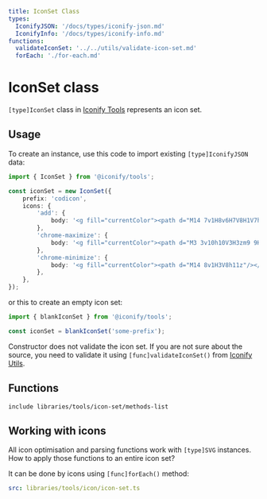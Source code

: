 ```yaml
title: IconSet Class
types:
  IconifyJSON: '/docs/types/iconify-json.md'
  IconifyInfo: '/docs/types/iconify-info.md'
functions:
  validateIconSet: '../../utils/validate-icon-set.md'
  forEach: './for-each.md'
```

# IconSet class

`[type]IconSet` class in [Iconify Tools](../index.md) represents an icon set.

## Usage

To create an instance, use this code to import existing `[type]IconifyJSON` data:

```ts
import { IconSet } from '@iconify/tools';

const iconSet = new IconSet({
	prefix: 'codicon',
	icons: {
		'add': {
			body: '<g fill="currentColor"><path d="M14 7v1H8v6H7V8H1V7h6V1h1v6h6z"/></g>',
		},
		'chrome-maximize': {
			body: '<g fill="currentColor"><path d="M3 3v10h10V3H3zm9 9H4V4h8v8z"/></g>',
		},
		'chrome-minimize': {
			body: '<g fill="currentColor"><path d="M14 8v1H3V8h11z"/></g>',
		},
	},
});
```

or this to create an empty icon set:

```ts
import { blankIconSet } from '@iconify/tools';

const iconSet = blankIconSet('some-prefix');
```

Constructor does not validate the icon set. 
If you are not sure about the source,
you need to validate it using `[func]validateIconSet()` from [Iconify Utils](../../utils/index.md).

## Functions

`include libraries/tools/icon-set/methods-list`

## Working with icons

All icon optimisation and parsing functions work with `[type]SVG` instances. How to apply those functions to an entire icon set?

It can be done by icons using `[func]forEach()` method:

```yaml
src: libraries/tools/icon/icon-set.ts
```
